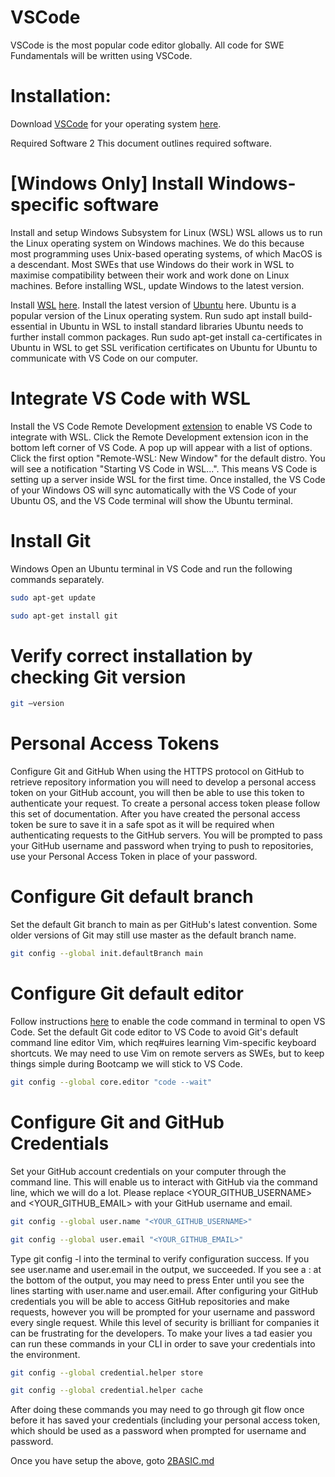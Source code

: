 # VSCode
VSCode is the most popular code editor globally. All code for SWE Fundamentals will be written using VSCode.
# Installation:
Download [VSCode](https://code.visualstudio.com/Download) for your operating system [here](https://youtu.be/GAiaqN87Pp8?si=Zqj37lp-3DRT2wNG).

Required Software 2
This document outlines required software.

# [Windows Only] Install Windows-specific software
Install and setup Windows Subsystem for Linux (WSL)
WSL allows us to run the Linux operating system on Windows machines. We do this because most programming uses Unix-based operating systems, of which MacOS is a descendant. Most SWEs that use Windows do their work in WSL to maximise compatibility between their work and work done on Linux machines. Before installing WSL, update Windows to the latest version.

Install [WSL](https://docs.microsoft.com/en-us/windows/wsl/install-win10) [here](https://youtu.be/kGEDZzeZlj4?si=gf0zJ7j2g-K9Ptvx).
Install the latest version of [Ubuntu](https://apps.microsoft.com/store/detail/ubuntu-22041-lts/9PN20MSR04DW?hl=en-sg\&gl=sg) here. Ubuntu is a popular version of the Linux operating system.
Run sudo apt install build-essential in Ubuntu in WSL to install standard libraries Ubuntu needs to further install common packages.
Run sudo apt-get install ca-certificates in Ubuntu in WSL to get SSL verification certificates on Ubuntu for Ubuntu to communicate with VS Code on our computer.

# Integrate VS Code with WSL
Install the VS Code Remote Development [extension](https://marketplace.visualstudio.com/items?itemName=ms-vscode-remote.vscode-remote-extensionpack) to enable VS Code to integrate with WSL.
Click the Remote Development extension icon in the bottom left corner of VS Code. A pop up will appear with a list of options. Click the first option "Remote-WSL: New Window" for the default distro.
You will see a notification "Starting VS Code in WSL...". This means VS Code is setting up a server inside WSL for the first time. Once installed, the VS Code of your Windows OS will sync automatically with the VS Code of your Ubuntu OS, and the VS Code terminal will show the Ubuntu terminal.

# Install Git
Windows
Open an Ubuntu terminal in VS Code and run the following commands separately.
```bash
sudo apt-get update

sudo apt-get install git
```

# Verify correct installation by checking Git version
```bash
git –version
```
# Personal Access Tokens
Configure Git and GitHub
When using the HTTPS protocol on GitHub to retrieve repository information you will need to develop a personal access token on your GitHub account, you will then be able to use this token to authenticate your request. To create a personal access token please follow this set of documentation.
After you have created the personal access token be sure to save it in a safe spot as it will be required when authenticating requests to the GitHub servers. You will be prompted to pass your GitHub username and password when trying to push to repositories, use your Personal Access Token in place of your password.

# Configure Git default branch
Set the default Git branch to main as per GitHub's latest convention. Some older versions of Git may still use master as the default branch name.
```bash
git config --global init.defaultBranch main
```

# Configure Git default editor
Follow instructions [here](https://stackoverflow.com/a/39604469) to enable the code command in terminal to open VS Code.
Set the default Git code editor to VS Code to avoid Git's default command line editor Vim, which req#uires learning Vim-specific keyboard shortcuts. We may need to use Vim on remote servers as SWEs, but to keep things simple during Bootcamp we will stick to VS Code.

```bash
git config --global core.editor "code --wait"
```

# Configure Git and GitHub Credentials
Set your GitHub account credentials on your computer through the command line. This will enable us to interact with GitHub via the command line, which we will do a lot. Please replace <YOUR_GITHUB_USERNAME> and <YOUR_GITHUB_EMAIL> with your GitHub username and email.
```bash
git config --global user.name "<YOUR_GITHUB_USERNAME>"

git config --global user.email "<YOUR_GITHUB_EMAIL>"
```


Type git config -l into the terminal to verify configuration success. If you see user.name and user.email in the output, we succeeded. If you see a : at the bottom of the output, you may need to press Enter until you see the lines starting with user.name and user.email.
After configuring your GitHub credentials you will be able to access GitHub repositories and make requests, however you will be prompted for your username and password every single request. 
While this level of security is brilliant for companies it can be frustrating for the developers. To make your lives a tad easier you can run these commands in your CLI in order to save your credentials into the environment.
```bash
git config --global credential.helper store

git config --global credential.helper cache
```

After doing these commands you may need to go through git flow once before it has saved your credentials (including your personal access token, which should be used as a password when prompted for username and password.


Once you have setup the above, goto [2BASIC.md](/2BASIC.md)